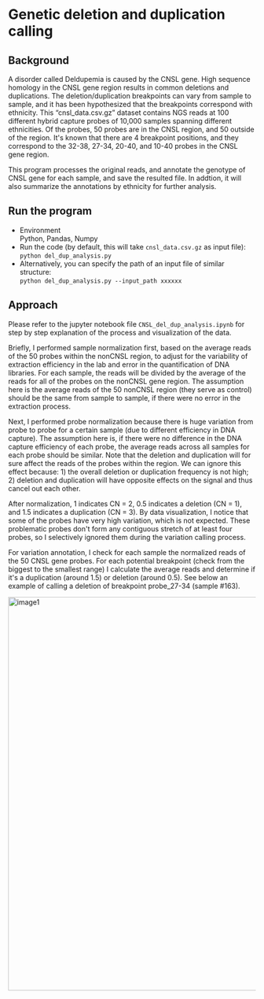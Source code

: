 
# Genetic deletion and duplication calling

## Background

A disorder called Deldupemia is caused by the CNSL gene. High sequence homology in the CNSL gene region results in common deletions and duplications. The deletion/duplication breakpoints can vary from sample to sample, and it has been hypothesized that the breakpoints correspond with ethnicity. This “cnsl_data.csv.gz” dataset contains NGS reads at 100 different hybrid capture probes of 10,000 samples spanning different ethnicities. Of the probes, 50 probes are in the CNSL region, and 50 outside of the region. It's known that there are 4 breakpoint positions, and they correspond to the 32-38, 27-34, 20-40, and 10-40 probes in the CNSL gene region. 

This program processes the original reads, and annotate the genotype of CNSL gene for each sample, and save the resulted file. In addtion, it will also summarize the annotations by ethnicity for further analysis. 

## Run the program

- Environment  
Python, Pandas, Numpy
- Run the code (by default, this will take `cnsl_data.csv.gz` as input file):  
`python del_dup_analysis.py`
- Alternatively, you can specify the path of an input file of similar structure:    
`python del_dup_analysis.py --input_path xxxxxx`

## Approach

Please refer to the jupyter notebook file `CNSL_del_dup_analysis.ipynb` for step by step explanation of the process and visualization of the data. 

Briefly, I performed sample normalization first, based on the average reads of the 50 probes within the nonCNSL region, to adjust for the variability of extraction efficiency in the lab and error in the quantification of DNA libraries. For each sample, the reads will be divided by the average of the reads for all of the probes on the nonCNSL gene region. The assumption here is the average reads of the 50 nonCNSL region (they serve as control) should be the same from sample to sample, if there were no error in the extraction process.   

Next, I performed probe normalization because there is huge variation from probe to probe for a certain sample (due to different efficiency in DNA capture). The assumption here is, if there were no difference in the DNA capture efficiency of each probe, the average reads across all samples for each probe should be similar. Note that the deletion and duplication will for sure affect the reads of the probes within the region. We can ignore this effect because: 1) the overall deletion or duplication frequency is not high; 2) deletion and duplication will have opposite effects on the signal and thus cancel out each other.  

After normalization, 1 indicates CN = 2, 0.5 indicates a deletion (CN = 1), and 1.5 indicates a duplication (CN = 3). By data visualization, I notice that some of the probes have very high variation, which is not expected. These problematic probes don't form any contiguous stretch of at least four probes, so I selectively ignored them during the variation calling process.

For variation annotation, I check for each sample the normalized reads of the 50 CNSL gene probes. For each potential breakpoint (check from the biggest to the smallest range) I calculate the average reads and determine if it's a duplication (around 1.5) or deletion (around 0.5). See below an example of calling a deletion of breakpoint probe_27-34 (sample #163).

<img src ='/var/folders/tb/gs8f8b8n7mx6zhvfb0pftvqm0000gn/T/com.evernote.Evernote/WebKitDnD.h6MHNn/DC6F60D8-43EE-4BF9-9C9B-CA974F18A146.png' alt='image1' width='800'>



